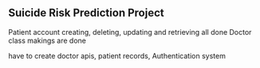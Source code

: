 ## Suicide Risk Prediction Project

Patient account creating, deleting, updating and retrieving all done
Doctor class makings are done 

have to create doctor apis, patient records, Authentication system